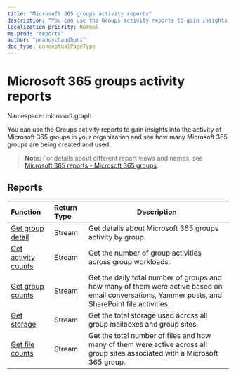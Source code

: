 ```yaml
---
title: "Microsoft 365 groups activity reports"
description: "You can use the Groups activity reports to gain insights into the activity of Microsoft 365 groups in your organization and see how many Microsoft 365 groups are being created and used."
localization_priority: Normal
ms.prod: "reports"
author: "pranoychaudhuri"
doc_type: conceptualPageType
---
```


# Microsoft 365 groups activity reports

Namespace: microsoft.graph

You can use the Groups activity reports to gain insights into the activity of Microsoft 365 groups in your organization and see how many Microsoft 365 groups are being created and used.

> **Note:** For details about different report views and names, see [Microsoft 365 reports - Microsoft 365 groups](https://support.office.com/client/Office-365-groups-a27f1a99-3557-4f85-9560-a28e3d822a40).

## Reports

| Function                                 | Return Type | Description                              |
| :--------------------------------------- | :-------------- |  ---------------------------------------- |
| [Get group detail](../api/reportroot-getoffice365groupsactivitydetail.md) | Stream          | Get details about Microsoft 365 groups activity by group. |
| [Get activity counts](../api/reportroot-getoffice365groupsactivitycounts.md) | Stream          | Get the number of group activities across group workloads. |
| [Get group counts](../api/reportroot-getoffice365groupsactivitygroupcounts.md) | Stream          | Get the daily total number of groups and how many of them were active based on email conversations, Yammer posts, and SharePoint file activities. |
| [Get storage](../api/reportroot-getoffice365groupsactivitystorage.md) | Stream          | Get the total storage used across all group mailboxes and group sites. |
| [Get file counts](../api/reportroot-getoffice365groupsactivityfilecounts.md) | Stream          | Get the total number of files and how many of them were active across all group sites associated with a Microsoft 365 group. |
